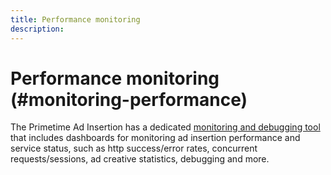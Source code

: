 ```yaml
---
title: Performance monitoring
description: 
---
```


# Performance monitoring (#monitoring-performance)

The Primetime Ad Insertion has a dedicated [monitoring and debugging tool](https://ssai.console.primetime.adobe.com/) that includes dashboards for monitoring ad insertion performance and service status, such as http success/error rates, concurrent requests/sessions, ad creative statistics, debugging and more.

